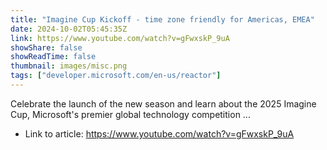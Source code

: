 ```yaml
---
title: "Imagine Cup Kickoff - time zone friendly for Americas, EMEA"
date: 2024-10-02T05:45:35Z
link: https://www.youtube.com/watch?v=gFwxskP_9uA
showShare: false
showReadTime: false
thumbnail: images/misc.png
tags: ["developer.microsoft.com/en-us/reactor"]
---
```

Celebrate the launch of the new season and learn about the 2025 Imagine Cup, Microsoft's premier global technology competition ...

- Link to article: https://www.youtube.com/watch?v=gFwxskP_9uA